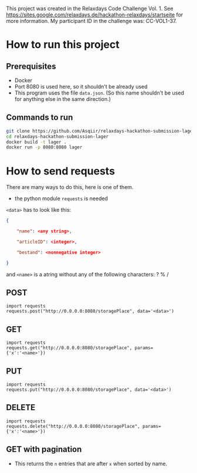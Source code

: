 This project was created in the Relaxdays Code Challenge Vol. 1. See https://sites.google.com/relaxdays.de/hackathon-relaxdays/startseite for more information. My participant ID in the challenge was: CC-VOL1-37.

# How to run this project

## Prerequisites

* Docker
* Port 8080 is used here, so it shouldn't be already used
* This program uses the file `data.json`. (So this name shouldn't be used for anything else in the same direction.)

## Commands to run

```bash
git clone https://github.com/Asqiir/relaxdays-hackathon-submission-lager.git
cd relaxdays-hackathon-submission-lager
docker build -t lager .
docker run -p 8080:8080 lager
```

# How to send requests 

There are many ways to do this, here is one of them.

* the python module `requests` is needed

`<data>` has to look like this:
```json
{

	"name": <any string>,

	"articleID": <integer>,

	"bestand": <nonnegative integer>

}
```

and `<name>` is a atring without any of the following characters: ? % /


## POST
```python3
import requests
requests.post("http://0.0.0.0:8080/storagePlace", data='<data>')
```
## GET
```python3
import requests
requests.get("http://0.0.0.0:8080/storagePlace", params={'x':'<name>'})
```
## PUT
```python3
import requests
requests.put("http://0.0.0.0:8080/storagePlace", data='<data>')
```

## DELETE
```python3
import requests
requests.delete("http://0.0.0.0:8080/storagePlace", params={'x':'<name>'})
```

## GET with pagination

* This returns the `n` entries that are after `x` when sorted by name.